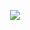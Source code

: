 <p align="center">
  <img src="https://capsule-render.vercel.app/api?type=rect&color=0:00dbde,50:fc00ff,100:00dbde&height=260&section=header&text=Code%20With%20Style%20💻&fontSize=40&fontColor=000000&animation=blinking&fontAlignY=45&desc=Neon%20Dreams%20•%20Digital%20Reality&descSize=16&descAlignY=68&stroke=000000&strokeWidth=2&fontFamily=JetBrains%20Mono" />
</p>
